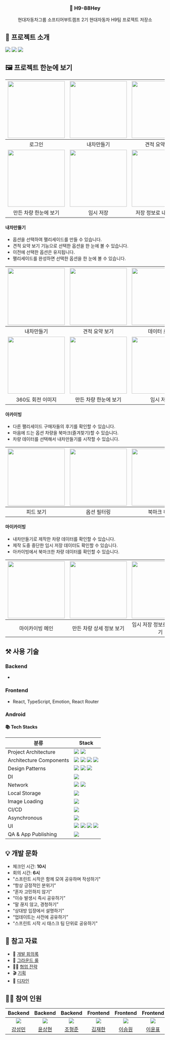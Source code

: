 <p align="center">
  <h3 align="center">🦈 H9-88Hey</h3>
  <p align="center">현대자동차그룹 소프티어부트캠프 2기 현대자동차 H9팀 프로젝트 저장소</p>
</p>

## 📄 프로젝트 소개
<img src="https://github.com/softeerbootcamp-2nd/H9-88Hey/assets/39405316/78736d18-1e4a-4471-a64f-0b37b8f6ea29">  
<img src="https://github.com/softeerbootcamp-2nd/H9-88Hey/assets/39405316/88b3b1c3-7914-498e-83f2-749ec185ac85">  
<img src="https://github.com/softeerbootcamp-2nd/H9-88Hey/assets/39405316/f0e94651-a205-49a9-83d5-4da74b3c2ecd">  

## 🖼️ 프로젝트 한눈에 보기
|<img src="https://github.com/softeerbootcamp-2nd/H9-88Hey/assets/39405316/d763a1f8-ba21-419e-b090-840c0c9012c4" width=180>|<img src="https://github.com/softeerbootcamp-2nd/H9-88Hey/assets/39405316/ddb6b50a-baed-47b8-a2ba-c3f6c0070f46" width=180>|<img src="https://github.com/softeerbootcamp-2nd/H9-88Hey/assets/39405316/159df725-1cff-4ff1-bd35-eafce0c52683" width="180" />|
|:--:|:--:|:--:|
|로그인|내차만들기|견적 요약 보기|
|<img src="https://github.com/softeerbootcamp-2nd/H9-88Hey/assets/39405316/126aca3a-f220-4cb9-9a74-a2af4abe7aa7" width=180>|<img src="https://github.com/softeerbootcamp-2nd/H9-88Hey/assets/39405316/d2d635f1-e6e7-44fa-a7de-e7608d9e64ba" width=180>|<img src="https://github.com/softeerbootcamp-2nd/H9-88Hey/assets/39405316/ab42a1d1-6dfd-4ebc-b196-5d113c36f11b" width="180" />|
|만든 차량 한눈에 보기|임시 저장|저장 정보로 내차만들기|

#### 내차만들기
* 옵션을 선택하여 팰리세이드를 만들 수 있습니다.
* 견적 요약 보기 기능으로 선택한 옵션을 한 눈에 볼 수 있습니다.
* 이전에 선택한 옵션은 유지됩니다.
* 팰리세이드를 완성하면 선택한 옵션을 한 눈에 볼 수 있습니다.

|<img src="https://github.com/softeerbootcamp-2nd/H9-88Hey/assets/39405316/ddb6b50a-baed-47b8-a2ba-c3f6c0070f46" width=180>|<img src="https://github.com/softeerbootcamp-2nd/H9-88Hey/assets/39405316/110a0232-e446-4d76-9b95-a44fbf20e368" width=180>|<img src="https://github.com/softeerbootcamp-2nd/H9-88Hey/assets/39405316/2b46dff1-2003-4875-a192-939c0cc8baba" width=180>|<img src="https://github.com/softeerbootcamp-2nd/H9-88Hey/assets/39405316/5b9f12b2-f715-4bdb-8ac0-5fa342bc32a4" width=180>|
|:--:|:--:|:--:|:--:|
|내차만들기|견적 요약 보기|데이터 로딩|선택한 옵션 유지|
|<img src="https://github.com/softeerbootcamp-2nd/H9-88Hey/assets/39405316/365fec7f-990a-4c79-8382-b74e9d4f0c76" width=180>|<img src="https://github.com/softeerbootcamp-2nd/H9-88Hey/assets/39405316/126aca3a-f220-4cb9-9a74-a2af4abe7aa7" width=180>|<img src="https://github.com/softeerbootcamp-2nd/H9-88Hey/assets/39405316/d2d635f1-e6e7-44fa-a7de-e7608d9e64ba" width="180" />|<img src="https://github.com/softeerbootcamp-2nd/H9-88Hey/assets/39405316/ab42a1d1-6dfd-4ebc-b196-5d113c36f11b" width=180>|
|360도 회전 이미지|만든 차량 한눈에 보기|임시 저장|저장 정보로 내차만들기|

#### 아카이빙
* 다른 팰리세이드 구매자들의 후기를 확인할 수 있습니다.
* 마음에 드는 옵션 차량을 북마크(즐겨찾기)할 수 있습니다.
* 차량 데이터를 선택해서 내차만들기를 시작할 수 있습니다.

|<img src="https://github.com/softeerbootcamp-2nd/H9-88Hey/assets/39405316/9fa6e2b1-838a-45be-8753-ff8167b09f03" width=180>|<img src="https://github.com/softeerbootcamp-2nd/H9-88Hey/assets/39405316/d953b069-6d16-47c4-a3d4-7311c5c9759d" width=180>|<img src="https://github.com/softeerbootcamp-2nd/H9-88Hey/assets/39405316/194f5902-2253-4ff5-9737-dde79e19ea71" width=180>|<img src="https://github.com/softeerbootcamp-2nd/H9-88Hey/assets/39405316/1052a356-cb7c-4aba-b81d-91bdc3f8b431" width=180>|
|:--:|:--:|:--:|:--:|
|피드 보기|옵션 필터링|북마크 하기|피드 정보로 내차만들기|

#### 마이카이빙
* 내차만들기로 제작한 차량 데이터를 확인할 수 있습니다.
* 제작 도중 중단한 임시 저장 데이터도 확인할 수 있습니다.
* 아카이빙에서 북마크한 차량 데이터를 확인할 수 있습니다.

|<img src="https://github.com/softeerbootcamp-2nd/H9-88Hey/assets/39405316/5429c984-da04-42c5-9742-841bb2f77ab9" width=180>|<img src="https://github.com/softeerbootcamp-2nd/H9-88Hey/assets/39405316/684001f7-5408-4126-956c-bb45881eaba5" width=180>|<img src="https://github.com/softeerbootcamp-2nd/H9-88Hey/assets/39405316/32edec67-1045-4f41-b6e1-8ef4a1805072" width=180>|<img src="https://github.com/softeerbootcamp-2nd/H9-88Hey/assets/39405316/ab42a1d1-6dfd-4ebc-b196-5d113c36f11b" width=180>|
|:--:|:--:|:--:|:--|
|마이카이빙 메인|만든 차량 상세 정보 보기|임시 저장 정보로 내차 만들기|북마크 정보로 내차만들기|


## ⚒️ 사용 기술
### Backend
- 
### Frontend
- React, TypeScript, Emotion, React Router
### Android
#### 📚 Tech Stacks
|분류|Stack|
|------|---|
|Project Architecture|<img src="https://img.shields.io/badge/Multi Module-99bafb?style=forthebage"/> <img src="https://img.shields.io/badge/Clean Architecture-3DDC84?style=forthebage&logo=Android&logoColor=white"/>|
|Architecture Components|<img src="https://img.shields.io/badge/ViewModel-3DDC84?style=forthebage&logo=Android&logoColor=white"/> <img src="https://img.shields.io/badge/Navigation-3DDC84?style=forthebage&logo=Android&logoColor=white"/> <img src="https://img.shields.io/badge/Lifecycle-3DDC84?style=forthebage&logo=Android&logoColor=white"/> <img src="https://img.shields.io/badge/Paging-3DDC84?style=forthebage&logo=Android&logoColor=white"/> |
|Design Patterns|<img src="https://img.shields.io/badge/Repository Pattern-000000?style=forthebage"/> <img src="https://img.shields.io/badge/Observer Pattern - Flow-f3841c?style=forthebage&logo=Kotlin&logoColor=blueviolet"/> <img src="https://img.shields.io/badge/Observer Pattern - LiveData-3DDC84?style=forthebage&logo=Android&logoColor=white"/>|
|DI|<img src="https://img.shields.io/badge/Hilt-2196f3?style=forthebadge"/>|
|Network|<img src="https://img.shields.io/badge/Retrofit-000000?style=forthebadge"/> <img src="https://img.shields.io/badge/OkHttp-FFFFFF?style=forthebadge"/>|
|Local Storage|<img src="https://img.shields.io/badge/SharedPreferences-3DDC84?style=forthebage&logo=Android&logoColor=white"/>|
|Image Loading|<img src="https://img.shields.io/badge/Coil-000000?style=forthebage&logo=Kotlin"/>|
|CI/CD|<img src="https://img.shields.io/badge/GitHub Actions-2088FF?style=forthebage&logo=GitHub Actions&logoColor=black"/>|
|Asynchronous|<img src="https://img.shields.io/badge/Coroutines-f3841c?style=forthebage&logo=Kotlin&logoColor=blueviolet"/>|
|UI|<img src="https://img.shields.io/badge/Jetpack Compose-3DDC84?style=forthebage&logo=jetpackcompose&logoColor=white"/> <img src="https://img.shields.io/badge/Material-757575?style=forthebage&logo=Material Design&logoColor=white"/> <img src="https://img.shields.io/badge/Theme-3DDC84?style=forthebage&logo=Android&logoColor=white"/> <img src="https://img.shields.io/badge/Lottie-00A98F?style=forthebage"/>|
|QA & App Publishing|<img src="https://img.shields.io/badge/Firebase App Distribution-EB844E?style=forthebage&logo=Firebase&logoColor=yellow"/>|

## 💡 개발 문화
- 체크인 시간: **10시**
- 회의 시간: **6시**
- "스프린트 시작은 함께 모여 공유하며 작성하기"
- “항상 긍정적인 분위기”
- “혼자 고민하지 않기”
- “이슈 발생시 즉시 공유하기”
- “말 끊지 않고, 경청하기”
- “상대방 입장에서 설명하기”
- “업데이트는 사전에 공유하기”
- “스프린트 시작 시 태스크 팀 단위로 공유하기"

## 📒 참고 자료
- 📆 [개발 회의록](https://eight-citrine-a23.notion.site/77a16c123d684dcfa181e5a1337d968b?v=dac04694a51d4e76b033773281aab9cf&pvs=4)
- 📌 [그라운드 룰](https://eight-citrine-a23.notion.site/1e3658b99b3b4ed682f3103c2ada2c79?pvs=4)
- 🤹‍♂️ [협업 전략](https://eight-citrine-a23.notion.site/GitHub-9560611adc2b462ba5b5f115d03a34dd?pvs=4)
- 🎬 [기획](https://www.figma.com/file/JYV5ZV1tXRHU8kjuA6abpK/%EC%83%81%EC%84%B8%EC%84%A4%EA%B3%84%EC%95%88-230719-v0.2?type=design&node-id=0-1&mode=design&t=qNmPD6CjJPlW4qVm-0)
- 🎨 [디자인](https://www.figma.com/file/7Z1cW7vx7ejocQzIJIYnDs/Handoff_%EC%97%91%EC%85%80?type=design&node-id=1-6&mode=design&t=hzkpYWWJyCNmyD44-0)

## 👨‍💻 참여 인원

|                    Backend                    |                      Backend                      |                     Backend                      |                    Frontend                    |                   Frontend                   |                     Frontend                     |                   Android                    |                      Android                      |                     
|:---------------------------------------------:|:-------------------------------------------------:|:------------------------------------------------:|:----------------------------------------------:|:--------------------------------------------:|:------------------------------------------------:|:--------------------------------------------:|:-------------------------------------------------:|
| ![](https://github.com/ddingmin.png?size=120) | ![](https://github.com/springscomin.png?size=120) | ![](https://github.com/RecordOfJun.png?size=120) | ![](https://github.com/kim-limit.png?size=120) | ![](https://github.com/sukam09.png?size=120) | ![](https://github.com/lee-yun-pyo.png?size=120) | ![](https://github.com/TTC1018.png?size=120) | ![](https://github.com/SeungWoo-Ahn.png?size=120) |
|      [강성민](https://github.com/ddingmin)       |      [윤상현](https://github.com/springscomin)       |      [조형준](https://github.com/RecordOfJun)       |      [김재한](https://github.com/kim-limit)       |      [이승원](https://github.com/sukam09)       |      [이윤표](https://github.com/lee-yun-pyo)       |      [박동현](https://github.com/TTC1018)       |      [안승우](https://github.com/SeungWoo-Ahn)       |
